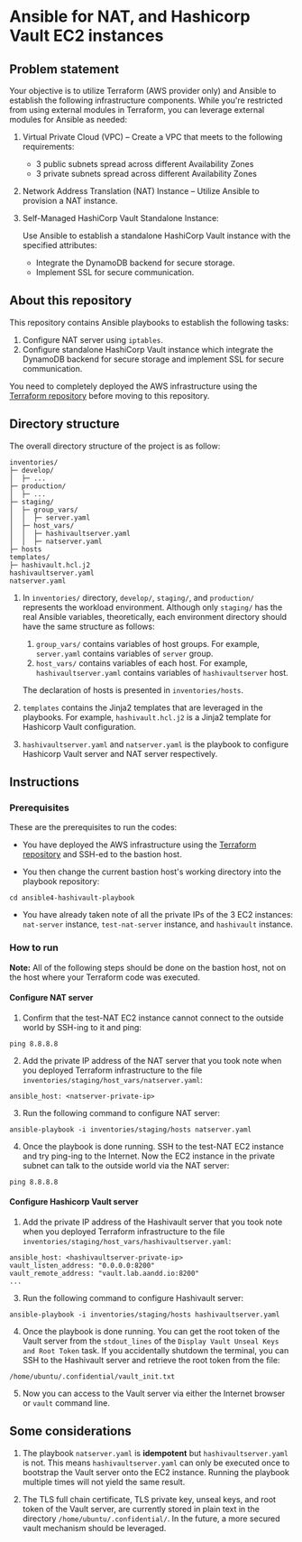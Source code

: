 # Ansible for NAT, and Hashicorp Vault EC2 instances

## Problem statement

Your objective is to utilize Terraform (AWS provider only) and Ansible to establish the following infrastructure components. While you're
restricted from using external modules in Terraform, you can leverage external modules for Ansible as needed:

1. Virtual Private Cloud (VPC) – Create a VPC that meets to the following requirements:
   - 3 public subnets spread across different Availability Zones
   - 3 private subnets spread across different Availability Zones
2. Network Address Translation (NAT) Instance – Utilize Ansible to provision a NAT instance.
3. Self-Managed HashiCorp Vault Standalone Instance:

   Use Ansible to establish a standalone HashiCorp Vault instance with the specified attributes:

   - Integrate the DynamoDB backend for secure storage.
   - Implement SSL for secure communication.

## About this repository

This repository contains Ansible playbooks to establish the following tasks:

1. Configure NAT server using `iptables`.
2. Configure standalone HashiCorp Vault instance which integrate the DynamoDB backend for secure storage and implement SSL for secure communication.

You need to completely deployed the AWS infrastructure using the [Terraform repository](https://github.com/gitHub882000/ansible4-hashivault-infra) before moving to this repository.

## Directory structure

The overall directory structure of the project is as follow:

```
inventories/
├─ develop/
│  ├─ ...
├─ production/
│  ├─ ...
├─ staging/
│  ├─ group_vars/
│  │  ├─ server.yaml
│  ├─ host_vars/
│  │  ├─ hashivaultserver.yaml
│  │  ├─ natserver.yaml
├─ hosts
templates/
├─ hashivault.hcl.j2
hashivaultserver.yaml
natserver.yaml
```

1. In `inventories/` directory, `develop/`, `staging/`, and `production/` represents the workload environment. Although only `staging/` has the real Ansible variables, theoretically, each environment directory should have the same structure as follows:

   1. `group_vars/` contains variables of host groups. For example, `server.yaml` contains variables of `server` group.
   2. `host_vars/` contains variables of each host. For example, `hashivaultserver.yaml` contains variables of `hashivaultserver` host.

   The declaration of hosts is presented in `inventories/hosts`.

2. `templates` contains the Jinja2 templates that are leveraged in the playbooks. For example, `hashivault.hcl.j2` is a Jinja2 template for Hashicorp Vault configuration.
3. `hashivaultserver.yaml` and `natserver.yaml` is the playbook to configure Hashicorp Vault server and NAT server respectively.

## Instructions

### Prerequisites

These are the prerequisites to run the codes:

- You have deployed the AWS infrastructure using the [Terraform repository](https://github.com/gitHub882000/ansible4-hashivault-infra) and SSH-ed to the bastion host.

- You then change the current bastion host's working directory into the playbook repository:

```
cd ansible4-hashivault-playbook
```

- You have already taken note of all the private IPs of the 3 EC2 instances: `nat-server` instance, `test-nat-server` instance, and `hashivault` instance.

### How to run

**Note:** All of the following steps should be done on the bastion host, not on the host where your Terraform code was executed.

#### Configure NAT server

1. Confirm that the test-NAT EC2 instance cannot connect to the outside world by SSH-ing to it and ping:

```
ping 8.8.8.8
```

2. Add the private IP address of the NAT server that you took note when you deployed Terraform infrastructure to the file `inventories/staging/host_vars/natserver.yaml`:

```
ansible_host: <natserver-private-ip>
```

3. Run the following command to configure NAT server:

```
ansible-playbook -i inventories/staging/hosts natserver.yaml
```

4. Once the playbook is done running. SSH to the test-NAT EC2 instance and try ping-ing to the Internet. Now the EC2 instance in the private subnet can talk to the outside world via the NAT server:

```
ping 8.8.8.8
```

#### Configure Hashicorp Vault server

1. Add the private IP address of the Hashivault server that you took note when you deployed Terraform infrastructure to the file `inventories/staging/host_vars/hashivaultserver.yaml`:

```
ansible_host: <hashivaultserver-private-ip>
vault_listen_address: "0.0.0.0:8200"
vault_remote_address: "vault.lab.aandd.io:8200"
...
```

3. Run the following command to configure Hashivault server:

```
ansible-playbook -i inventories/staging/hosts hashivaultserver.yaml
```

4. Once the playbook is done running. You can get the root token of the Vault server from the `stdout_lines` of the `Display Vault Unseal Keys and Root Token` task. If you accidentally shutdown the terminal, you can SSH to the Hashivault server and retrieve the root token from the file:

```
/home/ubuntu/.confidential/vault_init.txt
```

5. Now you can access to the Vault server via either the Internet browser or `vault` command line.

## Some considerations

1. The playbook `natserver.yaml` is **idempotent** but `hashivaultserver.yaml` is not. This means `hashivaultserver.yaml` can only be executed once to bootstrap the Vault server onto the EC2 instance. Running the playbook multiple times will not yield the same result.

2. The TLS full chain certificate, TLS private key, unseal keys, and root token of the Vault server, are currently stored in plain text in the directory `/home/ubuntu/.confidential/`. In the future, a more secured vault mechanism should be leveraged.
